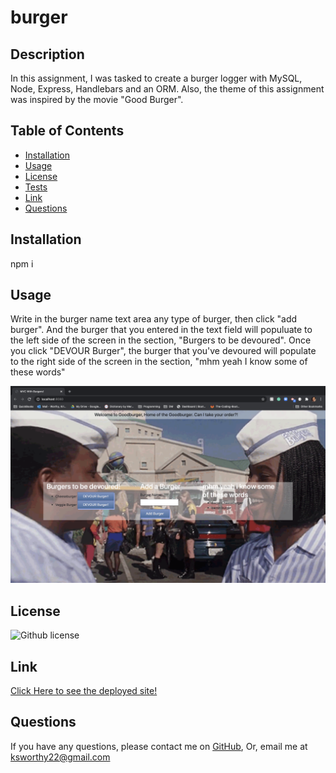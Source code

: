 # burger

  ## Description
  In this assignment, I was tasked to create a burger logger with MySQL, Node, Express, Handlebars and an ORM. Also, the theme of this assignment was inspired by the movie "Good Burger".

  ## Table of Contents

  * [Installation](#Installation)
  * [Usage](#usage)
  * [License](#License)
  * [Tests](#Test)
  * [Link](#Link)
  * [Questions](#Questions)

  ## Installation

  npm i

  ## Usage
  Write in the burger name text area any type of burger, then click "add burger". And the burger that you entered in the text field will populuate to the left side of the screen in the section, "Burgers to be devoured". Once you click "DEVOUR Burger", the burger that you've devoured will populate to the right side of the screen in the section, "mhm yeah I know some of these words"

   ![burger](public/assets/screenshot.png)

  ## License

  ![Github license](https://img.shields.io/badge/license-MIT-blue.svg)

  ## Link
  [Click Here to see the deployed site!](https://peaceful-ocean-64199.herokuapp.com/)

  ## Questions
  If you have any questions, please contact me on [GitHub](http://github.com/oksimone), Or, email me at ksworthy22@gmail.com
